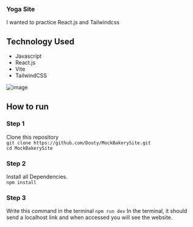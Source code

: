 ### Yoga Site 

I wanted to practice React.js and Tailwindcss 

## Technology Used

- Javascript
- React.js
- Vite
- TailwindCSS

![image](https://github.com/Douty/MockYogaSite/assets/108250979/8b7f41ac-4db4-400a-aca8-e9c68d84d4b5)

## How to run

### Step 1

Clone this repository<br>
`git clone https://github.com/Douty/MockBakerySite.git`<br>
`cd MockBakerySite`

### Step 2

Install all Dependencies.<br>
`npm install`

### Step 3
Write this command in the terminal
`npm run dev`
In the terminal, it should send a localhost link and when accessed you will see the website.
